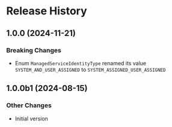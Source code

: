 # Release History

## 1.0.0 (2024-11-21)

### Breaking Changes

  - Enum `ManagedServiceIdentityType` renamed its value `SYSTEM_AND_USER_ASSIGNED` to `SYSTEM_ASSIGNED_USER_ASSIGNED`

## 1.0.0b1 (2024-08-15)

### Other Changes

  - Initial version
